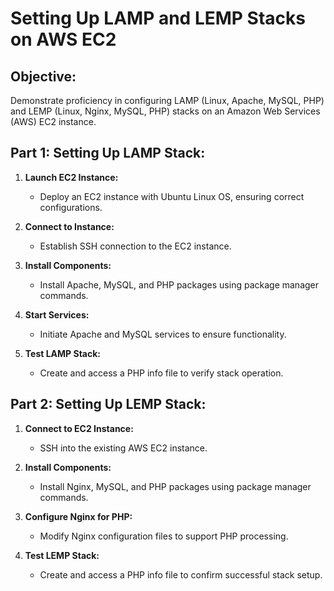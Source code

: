 # Setting Up LAMP and LEMP Stacks on AWS EC2

## Objective:
Demonstrate proficiency in configuring LAMP (Linux, Apache, MySQL, PHP) and LEMP (Linux, Nginx, MySQL, PHP) stacks on an Amazon Web Services (AWS) EC2 instance.

## Part 1: Setting Up LAMP Stack:

1. **Launch EC2 Instance:**
   - Deploy an EC2 instance with Ubuntu Linux OS, ensuring correct configurations.

2. **Connect to Instance:**
   - Establish SSH connection to the EC2 instance.

3. **Install Components:**
   - Install Apache, MySQL, and PHP packages using package manager commands.

4. **Start Services:**
   - Initiate Apache and MySQL services to ensure functionality.

5. **Test LAMP Stack:**
   - Create and access a PHP info file to verify stack operation.

## Part 2: Setting Up LEMP Stack:

1. **Connect to EC2 Instance:**
   - SSH into the existing AWS EC2 instance.

2. **Install Components:**
   - Install Nginx, MySQL, and PHP packages using package manager commands.

3. **Configure Nginx for PHP:**
   - Modify Nginx configuration files to support PHP processing.

4. **Test LEMP Stack:**
   - Create and access a PHP info file to confirm successful stack setup.
